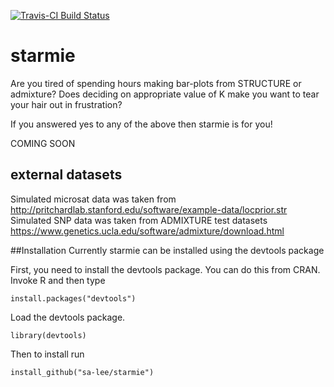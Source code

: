[![Travis-CI Build Status](https://travis-ci.org/sa-lee/starmie.svg?branch=master)](https://travis-ci.org/sa-lee/starmie)
# starmie
Are you tired of spending hours making bar-plots from STRUCTURE or admixture?
Does deciding on appropriate value of K make you want to tear your hair out in
frustration? 

If you answered yes to any of the above then starmie is for you!

COMING SOON

## external datasets
Simulated microsat data was taken from 
http://pritchardlab.stanford.edu/software/example-data/locprior.str
Simulated SNP data was taken from ADMIXTURE test datasets
https://www.genetics.ucla.edu/software/admixture/download.html

##Installation
Currently starmie can be installed using the devtools package

First, you need to install the devtools package. You can do this from CRAN. Invoke R and then type
```
install.packages("devtools")
```
Load the devtools package.
```
library(devtools)
```
Then to install run
```
install_github("sa-lee/starmie")
```
